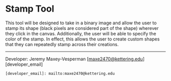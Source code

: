 Stamp Tool
==========

This tool will be designed to take in a binary image and allow the user to stamp its shape (black pixels are considered part of the shape) wherever they click in the canvas. Additionally, the user will be able to specify the color of the stamp. In effect, this allows the user to create custom shapes that they can repeatedly stamp across their creations.

---

Developer: Jeremy Maxey-Vesperman [maxe2470@kettering.edu][developer_email]

	[developer_email]: mailto:maxe2470@kettering.edu
